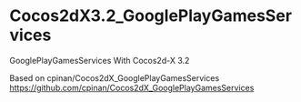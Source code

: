 Cocos2dX3.2_GooglePlayGamesServices
===================================

GooglePlayGamesServices With Cocos2d-X 3.2

Based on 
cpinan/Cocos2dX_GooglePlayGamesServices 
https://github.com/cpinan/Cocos2dX_GooglePlayGamesServices

